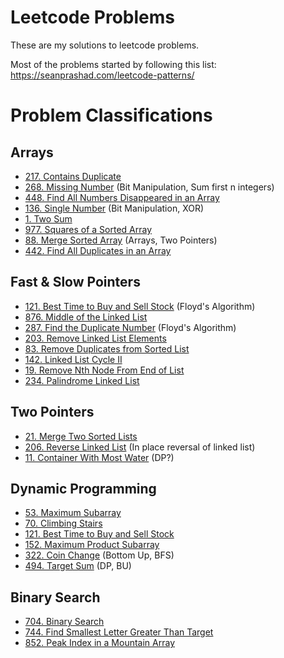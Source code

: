 # Leetcode Problems

These are my solutions to leetcode problems.

Most of the problems started by following this list:  
https://seanprashad.com/leetcode-patterns/

# Problem Classifications

## Arrays

- [217. Contains Duplicate](https://leetcode.com/problems/contains-duplicate/)
- [268. Missing Number](https://leetcode.com/problems/missing-number/) (Bit Manipulation, Sum first n integers)
- [448. Find All Numbers Disappeared in an Array](https://leetcode.com/problems/find-all-numbers-disappeared-in-an-array/)
- [136. Single Number](https://leetcode.com/problems/single-number/) (Bit Manipulation, XOR)
- [1. Two Sum](https://leetcode.com/problems/two-sum/)
- [977. Squares of a Sorted Array](https://leetcode.com/problems/squares-of-a-sorted-array/)
- [88. Merge Sorted Array](https://leetcode.com/problems/merge-sorted-array/) (Arrays, Two Pointers)
- [442. Find All Duplicates in an Array](https://leetcode.com/problems/find-all-duplicates-in-an-array/)


## Fast & Slow Pointers

- [121. Best Time to Buy and Sell Stock](https://leetcode.com/problems/best-time-to-buy-and-sell-stock/) (Floyd's Algorithm)
- [876. Middle of the Linked List](https://leetcode.com/problems/middle-of-the-linked-list/) 
- [287. Find the Duplicate Number](https://leetcode.com/problems/find-the-duplicate-number/) (Floyd's Algorithm)
- [203. Remove Linked List Elements](https://leetcode.com/problems/remove-linked-list-elements/)
- [83. Remove Duplicates from Sorted List](https://leetcode.com/problems/remove-duplicates-from-sorted-list/)
- [142. Linked List Cycle II](https://leetcode.com/problems/linked-list-cycle-ii/)
- [19. Remove Nth Node From End of List](https://leetcode.com/problems/remove-nth-node-from-end-of-list/)
- [234. Palindrome Linked List](https://leetcode.com/problems/palindrome-linked-list/)

## Two Pointers

- [21. Merge Two Sorted Lists](https://leetcode.com/problems/merge-two-sorted-lists/)
- [206. Reverse Linked List](https://leetcode.com/problems/reverse-linked-list/)  (In place reversal of linked list)
- [11. Container With Most Water](https://leetcode.com/problems/container-with-most-water/) (DP?)


## Dynamic Programming

- [53. Maximum Subarray](https://leetcode.com/problems/maximum-subarray/)
- [70. Climbing Stairs](https://leetcode.com/problems/climbing-stairs/)
- [121. Best Time to Buy and Sell Stock](https://leetcode.com/problems/best-time-to-buy-and-sell-stock/)
- [152. Maximum Product Subarray](https://leetcode.com/problems/maximum-product-subarray/)
- [322. Coin Change](https://leetcode.com/problems/coin-change/) (Bottom Up, BFS)
- [494. Target Sum](https://leetcode.com/problems/target-sum/) (DP, BU)


## Binary Search

- [704. Binary Search](https://leetcode.com/problems/binary-search/)
- [744. Find Smallest Letter Greater Than Target](https://leetcode.com/problems/find-smallest-letter-greater-than-target/)
- [852. Peak Index in a Mountain Array](https://leetcode.com/problems/peak-index-in-a-mountain-array/)

